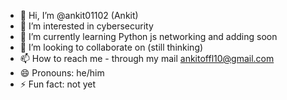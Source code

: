 - 👋 Hi, I’m @ankit01102 (Ankit)
- 👀 I’m interested in cybersecurity 
- 🌱 I’m currently learning Python js networking and adding soon
- 💞️ I’m looking to collaborate on (still thinking)
- 📫 How to reach me - through my mail ankitoffl10@gmail.com
- 😄 Pronouns: he/him
- ⚡ Fun fact: not yet
<!---
ankit01102/ankit01102 is a ✨ special ✨ repository because its `README.md` (this file) appears on your GitHub profile.
You can click the Preview link to take a look at your changes.
--->
